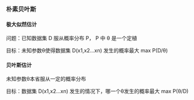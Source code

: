 ### 朴素贝叶斯

#### 极大似然估计

问题：已知数据集 D 服从概率分布 P， P 中 θ 是一个定植

目标：未知参数θ使得数据集 D(x1,x2...xn) 发生的概率最大 max P(D/θ)

#### 贝叶斯估计

未知参数θ本省服从一定的概率分布

目标：数据集 D(x1,x2...xn) 发生的情况下，哪一个θ发生的概率最大 max P(θ/D)


